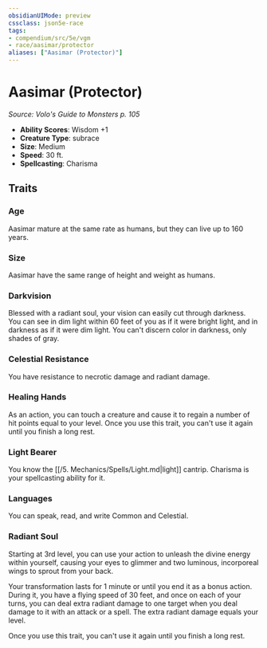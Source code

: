 ```yaml
---
obsidianUIMode: preview
cssclass: json5e-race
tags:
- compendium/src/5e/vgm
- race/aasimar/protector
aliases: ["Aasimar (Protector)"]
---
```

# Aasimar (Protector)
*Source: Volo's Guide to Monsters p. 105*  

- **Ability Scores**: Wisdom +1
- **Creature Type**: subrace
- **Size**: Medium
- **Speed**: 30 ft.
- **Spellcasting**: Charisma

## Traits

### Age

Aasimar mature at the same rate as humans, but they can live up to 160 years.

### Size

Aasimar have the same range of height and weight as humans.

### Darkvision

Blessed with a radiant soul, your vision can easily cut through darkness. You can see in dim light within 60 feet of you as if it were bright light, and in darkness as if it were dim light. You can't discern color in darkness, only shades of gray.

### Celestial Resistance

You have resistance to necrotic damage and radiant damage.

### Healing Hands

As an action, you can touch a creature and cause it to regain a number of hit points equal to your level. Once you use this trait, you can't use it again until you finish a long rest.

### Light Bearer

You know the [[/5. Mechanics/Spells/Light.md|light]] cantrip. Charisma is your spellcasting ability for it.

### Languages

You can speak, read, and write Common and Celestial.

### Radiant Soul

Starting at 3rd level, you can use your action to unleash the divine energy within yourself, causing your eyes to glimmer and two luminous, incorporeal wings to sprout from your back.

Your transformation lasts for 1 minute or until you end it as a bonus action. During it, you have a flying speed of 30 feet, and once on each of your turns, you can deal extra radiant damage to one target when you deal damage to it with an attack or a spell. The extra radiant damage equals your level.

Once you use this trait, you can't use it again until you finish a long rest.